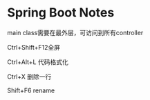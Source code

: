 # Spring Boot Notes

main class需要在最外层，可访问到所有controller

Ctrl+Shift+F12全屏

Ctrl+Alt+L 代码格式化

Ctrl+X 删除一行

Shift+F6 rename